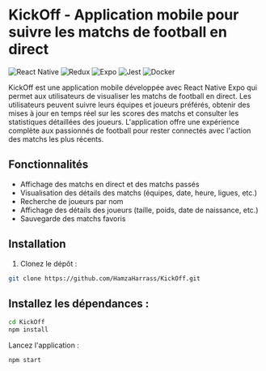 # KickOff - Application mobile pour suivre les matchs de football en direct

![React Native](https://img.shields.io/badge/React%20Native-v0.64-blue)
![Redux](https://img.shields.io/badge/Redux-v4.1.0-purple)
![Expo](https://img.shields.io/badge/Expo-v44.0.0-green)
![Jest](https://img.shields.io/badge/Jest-v27.0.6-red)
![Docker](https://img.shields.io/badge/Docker-v20.10.8-blue)

KickOff est une application mobile développée avec React Native Expo qui permet aux utilisateurs de visualiser les matchs de football en direct. Les utilisateurs peuvent suivre leurs équipes et joueurs préférés, obtenir des mises à jour en temps réel sur les scores des matchs et consulter les statistiques détaillées des joueurs. L'application offre une expérience complète aux passionnés de football pour rester connectés avec l'action des matchs les plus récents.

## Fonctionnalités

- Affichage des matchs en direct et des matchs passés
- Visualisation des détails des matchs (équipes, date, heure, ligues, etc.)
- Recherche de joueurs par nom
- Affichage des détails des joueurs (taille, poids, date de naissance, etc.)
- Sauvegarde des matchs favoris

## Installation

1. Clonez le dépôt :

```bash
git clone https://github.com/HamzaHarrass/KickOff.git
```
## Installez les dépendances :
```bash
cd KickOff
npm install
```
Lancez l'application :
```bash
npm start
```
